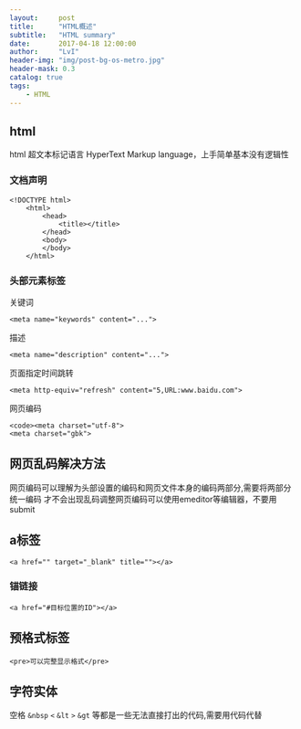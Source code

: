 ```yaml
---
layout:     post
title:      "HTML概述"
subtitle:   "HTML summary"
date:       2017-04-18 12:00:00
author:     "LvI"
header-img: "img/post-bg-os-metro.jpg"
header-mask: 0.3
catalog: true
tags:
    - HTML
---
```


## html

html 超文本标记语言 HyperText Markup language，上手简单基本没有逻辑性

### 文档声明

```
<!DOCTYPE html>
	<html>
		<head>
			<title></title>
		</head>
		<body>
		</body>
	</html>	
```

### 头部元素标签

关键词

```
<meta name="keywords" content="...">
```

描述

```
<meta name="description" content="...">
```

页面指定时间跳转

```
<meta http-equiv="refresh" content="5,URL:www.baidu.com">
```

网页编码

```
<code><meta charset="utf-8">
<meta charset="gbk">
```

## 网页乱码解决方法

网页编码可以理解为头部设置的编码和网页文件本身的编码两部分,需要将两部分统一编码
才不会出现乱码调整网页编码可以使用emeditor等编辑器，不要用submit

## a标签

```
<a href="" target="_blank" title=""></a>
```

### 锚链接

```
<a href="#目标位置的ID"></a>
```

## 预格式标签

```
<pre>可以完整显示格式</pre>
```

## 字符实体

空格 `&nbsp` `<` `&lt` `>` `&gt` 等都是一些无法直接打出的代码,需要用代码代替


